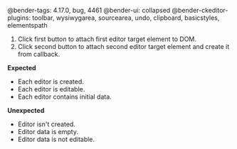 @bender-tags: 4.17.0, bug, 4461
@bender-ui: collapsed
@bender-ckeditor-plugins: toolbar, wysiwygarea, sourcearea, undo, clipboard, basicstyles, elementspath

1. Click first button to attach first editor target element to DOM.
2. Click second button to attach second editor target element and create it from callback.

**Expected**
  * Each editor is created.
  * Each editor is editable.
  * Each editor contains initial data.

**Unexpected**
  * Editor isn't created.
  * Editor data is empty.
  * Editor data is not editable.

